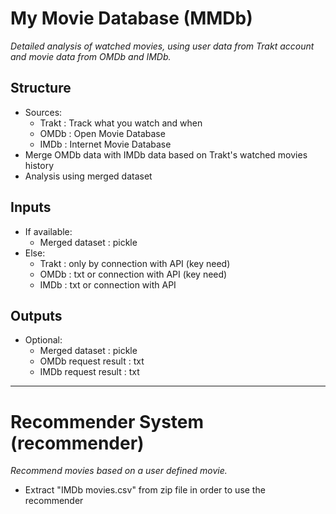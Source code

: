 # My Movie Database (MMDb)
*Detailed analysis of watched movies, using user data from Trakt account and movie data from OMDb and IMDb.*

## Structure
- Sources:
	- Trakt : Track what you watch and when
	- OMDb : Open Movie Database
	- IMDb : Internet Movie Database     
- Merge OMDb data with IMDb data based on Trakt's watched movies history
- Analysis using merged dataset


## Inputs
- If available:
	- Merged dataset : pickle
- Else:
	- Trakt : only by connection with API (key need)
	- OMDb  : txt or connection with API (key need)
	- IMDb  : txt or connection with API

## Outputs
- Optional:
	- Merged dataset : pickle
	- OMDb request result : txt
	- IMDb request result : txt


****************************************************************************

# Recommender System (recommender)
*Recommend movies based on a user defined movie.*
- Extract "IMDb movies.csv" from zip file in order to use the recommender

